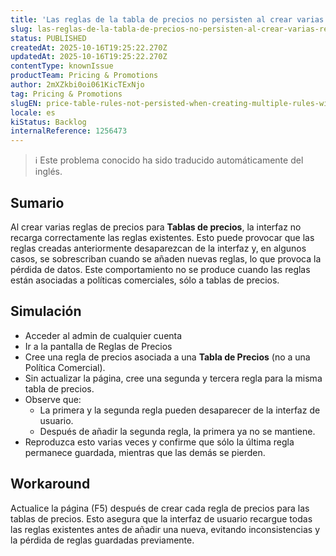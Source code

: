 ```yaml
---
title: 'Las reglas de la tabla de precios no persisten al crear varias reglas sin actualizar la página.'
slug: las-reglas-de-la-tabla-de-precios-no-persisten-al-crear-varias-reglas-sin-actualizar-la-pagina
status: PUBLISHED
createdAt: 2025-10-16T19:25:22.270Z
updatedAt: 2025-10-16T19:25:22.270Z
contentType: knownIssue
productTeam: Pricing & Promotions
author: 2mXZkbi0oi061KicTExNjo
tag: Pricing & Promotions
slugEN: price-table-rules-not-persisted-when-creating-multiple-rules-without-refreshing-the-page
locale: es
kiStatus: Backlog
internalReference: 1256473
---
```


>ℹ️ Este problema conocido ha sido traducido automáticamente del inglés.

## Sumario


Al crear varias reglas de precios para **Tablas de precios**, la interfaz no recarga correctamente las reglas existentes. Esto puede provocar que las reglas creadas anteriormente desaparezcan de la interfaz y, en algunos casos, se sobrescriban cuando se añaden nuevas reglas, lo que provoca la pérdida de datos. Este comportamiento no se produce cuando las reglas están asociadas a políticas comerciales, sólo a tablas de precios.

###
## Simulación



- Acceder al admin de cualquier cuenta
- Ir a la pantalla de Reglas de Precios
- Cree una regla de precios asociada a una **Tabla de Precios** (no a una Política Comercial).
- Sin actualizar la página, cree una segunda y tercera regla para la misma tabla de precios.
- Observe que:
  - La primera y la segunda regla pueden desaparecer de la interfaz de usuario.
  - Después de añadir la segunda regla, la primera ya no se mantiene.
- Reproduzca esto varias veces y confirme que sólo la última regla permanece guardada, mientras que las demás se pierden.

## Workaround


Actualice la página (F5) después de crear cada regla de precios para las tablas de precios. Esto asegura que la interfaz de usuario recargue todas las reglas existentes antes de añadir una nueva, evitando inconsistencias y la pérdida de reglas guardadas previamente.


